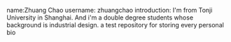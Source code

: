 name:Zhuang Chao username: zhuangchao introduction: I'm from Tonji University in Shanghai. And i'm a double degree students whose background is industrial design. a test repository for storing every personal bio